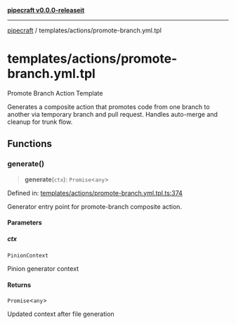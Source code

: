 [**pipecraft v0.0.0-releaseit**](../../README.md)

***

[pipecraft](../../README.md) / templates/actions/promote-branch.yml.tpl

# templates/actions/promote-branch.yml.tpl

Promote Branch Action Template

Generates a composite action that promotes code from one branch to another via
temporary branch and pull request. Handles auto-merge and cleanup for trunk flow.

## Functions

### generate()

> **generate**(`ctx`): `Promise`\<`any`\>

Defined in: [templates/actions/promote-branch.yml.tpl.ts:374](https://github.com/jamesvillarrubia/pipecraft/blob/a4d1ce6db034158185e20f941de0d6838044bd89/src/templates/actions/promote-branch.yml.tpl.ts#L374)

Generator entry point for promote-branch composite action.

#### Parameters

##### ctx

`PinionContext`

Pinion generator context

#### Returns

`Promise`\<`any`\>

Updated context after file generation
